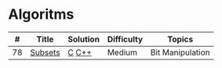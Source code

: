 # Algoritms


| #        | Title           | Solution	  | Difficulty   | Topics
--- | --- | --- | --- | ---
78  |[Subsets](https://leetcode.com/problems/subsets/description/) |[C](./subsets/subsets.c) [C++](./subsets/subsets.cpp) | Medium | Bit Manipulation
